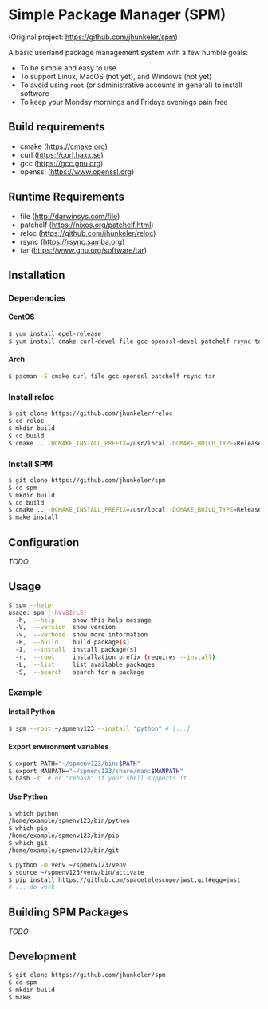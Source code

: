 # Simple Package Manager (SPM)

(Original project: https://github.com/jhunkeler/spm)

A basic userland package management system with a few humble goals:

- To be simple and easy to use
- To support Linux, MacOS (not yet), and Windows (not yet)
- To avoid using `root` (or administrative accounts in general) to install software
- To keep your Monday mornings and Fridays evenings pain free

## Build requirements

- cmake (https://cmake.org)
- curl (https://curl.haxx.se)
- gcc (https://gcc.gnu.org)
- openssl (https://www.openssl.org)

## Runtime Requirements

- file (http://darwinsys.com/file)
- patchelf (https://nixos.org/patchelf.html)
- reloc (https://github.com/jhunkeler/reloc)
- rsync (https://rsync.samba.org)
- tar (https://www.gnu.org/software/tar)

## Installation

### Dependencies

#### CentOS

```bash
$ yum install epel-release
$ yum install cmake curl-devel file gcc openssl-devel patchelf rsync tar
```

#### Arch

```bash
$ pacman -S cmake curl file gcc openssl patchelf rsync tar
```

### Install reloc

```bash
$ git clone https://github.com/jhunkeler/reloc
$ cd reloc
$ mkdir build
$ cd build
$ cmake .. -DCMAKE_INSTALL_PREFIX=/usr/local -DCMAKE_BUILD_TYPE=Release
```

### Install SPM

```bash
$ git clone https://github.com/jhunkeler/spm
$ cd spm
$ mkdir build
$ cd build
$ cmake .. -DCMAKE_INSTALL_PREFIX=/usr/local -DCMAKE_BUILD_TYPE=Release
$ make install
```

## Configuration

_TODO_

## Usage

```bash
$ spm --help
usage: spm [-hVvBIrLS]
  -h,  --help     show this help message
  -V,  --version  show version
  -v,  --verbose  show more information
  -B,  --build    build package(s)
  -I,  --install  install package(s)
  -r,  --root     installation prefix (requires --install)
  -L,  --list     list available packages
  -S,  --search   search for a package
```

### Example

#### Install Python
```bash
$ spm --root ~/spmenv123 --install "python" # [...]
```

#### Export environment variables

```bash
$ export PATH="~/spmenv123/bin:$PATH"
$ export MANPATH="~/spmenv123/share/man:$MANPATH"
$ hash -r  # or "rehash" if your shell supports it
```

#### Use Python

```bash
$ which python
/home/example/spmenv123/bin/python
$ which pip
/home/example/spmenv123/bin/pip
$ which git
/home/example/spmenv123/bin/git

$ python -m venv ~/spmenv123/venv
$ source ~/spmenv123/venv/bin/activate
$ pip install https://github.com/spacetelescope/jwst.git#egg=jwst
# ... do work
```

## Building SPM Packages

_TODO_

## Development

```bash
$ git clone https://github.com/jhunkeler/spm
$ cd spm
$ mkdir build
$ make
```


